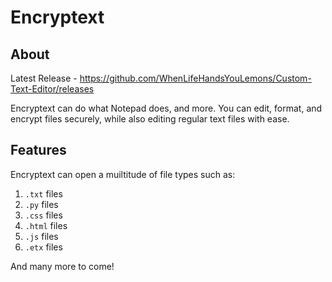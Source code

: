 # Encryptext

## About

Latest Release - https://github.com/WhenLifeHandsYouLemons/Custom-Text-Editor/releases

Encryptext can do what Notepad does, and more. You can edit, format, and encrypt files securely, while also editing regular text files with ease.

## Features

Encryptext can open a muiltitude of file types such as:

1. `.txt` files
2. `.py` files
3. `.css` files
4. `.html` files
5. `.js` files
6. `.etx` files

And many more to come!
